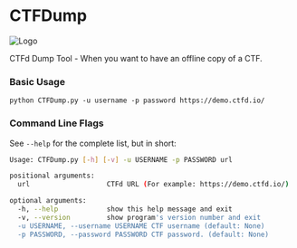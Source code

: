 # CTFDump
![Logo](https://github.com/hendrykeren/CTFDump/blob/master/assets/logo/250%20px.png)

CTFd Dump Tool - When you want to have an offline copy of a CTF.

### Basic Usage

`python CTFDump.py -u username -p password https://demo.ctfd.io/`

### Command Line Flags

See `--help` for the complete list, but in short:

```sh
Usage: CTFDump.py [-h] [-v] -u USERNAME -p PASSWORD url

positional arguments:
  url                   CTFd URL (For example: https://demo.ctfd.io/)

optional arguments:
  -h, --help            show this help message and exit
  -v, --version         show program's version number and exit
  -u USERNAME, --username USERNAME CTF username (default: None)
  -p PASSWORD, --password PASSWORD CTF password. (default: None)
```
